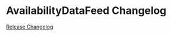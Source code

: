 # AvailabilityDataFeed Changelog

[Release Changelog](https://github.com/spryker/availability-data-feed/releases)
